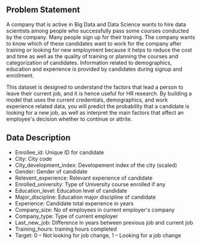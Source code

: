 ## Problem Statement
A company that is active in Big Data and Data Science wants to hire data scientists among people who successfully pass some courses conducted by the company. Many people sign up for their training. The company wants to know which of these candidates want to work for the company after training or looking for new employment because it helps to reduce the cost and time as well as the quality of training or planning the courses and categorization of candidates. Information related to demographics, education and experience is provided by candidates during signup and enrollment.

This dataset is designed to understand the factors that lead a person to leave their current job, and it is hence useful for HR research. By building a model that uses the current credentials, demographics, and work experience related data, you will predict the probability that a candidate is looking for a new job, as well as interpret the main factors that affect an employee's decision whether to continue or attrite.

## Data Description
- Enrollee_id: Unique ID for candidate
- City: City code
- City_development_index: Developement index of the city (scaled)
- Gender: Gender of candidate
- Relevent_experience: Relevant experience of candidate
- Enrolled_university: Type of University course enrolled if any
- Education_level: Education level of candidate
- Major_discipline: Education major discipline of candidate
- Experience: Candidate total experience in years
- Company_size: No of employees in current employer's company
- Company_type: Type of current employer
- Last_new_job: Difference in years between previous job and current job
- Training_hours: training hours completed
- Target: 0 – Not looking for job change, 1 – Looking for a job change